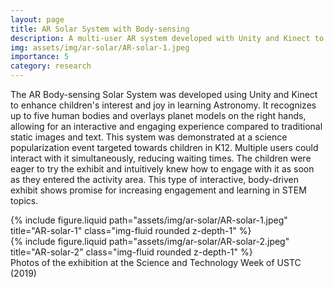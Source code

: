 ```yaml
---
layout: page
title: AR Solar System with Body-sensing
description: A multi-user AR system developed with Unity and Kinect to interact with our solar system
img: assets/img/ar-solar/AR-solar-1.jpeg
importance: 5
category: research
---
```


The AR Body-sensing Solar System was developed using Unity and Kinect to enhance children's interest and joy in learning Astronomy. It recognizes up to five human bodies and overlays planet models on the right hands, allowing for an interactive and engaging experience compared to traditional static images and text. This system was demonstrated at a science popularization event targeted towards children in K12. Multiple users could interact with it simultaneously, reducing waiting times. The children were eager to try the exhibit and intuitively knew how to engage with it as soon as they entered the activity area. This type of interactive, body-driven exhibit shows promise for increasing engagement and learning in STEM topics.

<div class="row">
    <div class="col-sm mt-3 mt-md-0">
        {% include figure.liquid path="assets/img/ar-solar/AR-solar-1.jpeg" title="AR-solar-1" class="img-fluid rounded z-depth-1" %}
    </div>
    <div class="col-sm mt-3 mt-md-0">
        {% include figure.liquid path="assets/img/ar-solar/AR-solar-2.jpeg" title="AR-solar-2" class="img-fluid rounded z-depth-1" %}
    </div>
</div>
<div class="caption">
    Photos of the exhibition at the Science and Technology Week of USTC (2019)
</div>